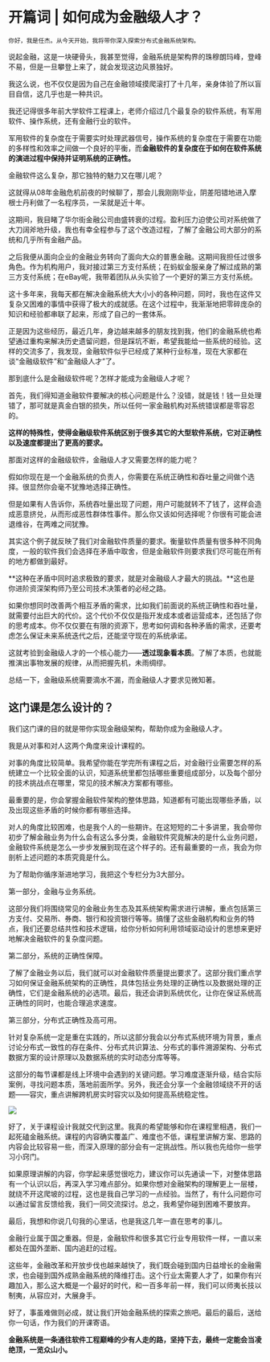 # 开篇词 | 如何成为金融级人才？

    你好，我是任杰。从今天开始，我将带你深入探索分布式金融系统架构。

说起金融，这是一块硬骨头，我甚至觉得，金融系统是架构界的珠穆朗玛峰，登峰不易，但是一旦攀登上来了，就会发现这边风景独好。

我这么说，也不仅仅是因为自己在金融领域摸爬滚打了十几年，亲身体验了所以盲目自信，这几乎也是一种共识。

我还记得很多年前大学软件工程课上，老师介绍过几个最复杂的软件系统，有军用软件、操作系统，还有金融行业的软件。

军用软件的复杂度在于需要实时处理武器信号，操作系统的复杂度在于需要在功能的多样性和效率之间做一个良好的平衡，而**金融软件的复杂度在于如何在软件系统的演进过程中保持并证明系统的正确性。**

金融软件这么复杂，那它独特的魅力又在哪儿呢？

这就得从08年金融危机前夜的时候聊了，那会儿我刚刚毕业，阴差阳错地进入摩根士丹利做了一名程序员，一呆就是近十年。

这期间，我目睹了华尔街金融公司由盛转衰的过程。盈利压力迫使公司对系统做了大刀阔斧地升级，我也有幸全程参与了这个改造过程，了解了金融公司大部分的系统和几乎所有金融产品。

之后我便从面向企业的金融业务转向了面向大众的普惠金融。这期间我担任过很多角色。作为机构用户，我对接过第三方支付系统；在蚂蚁金服亲身了解过成熟的第三方支付系统；在eBay呢，我带着团队从头实验了一个更好的第三方支付系统。

这十多年来，我每天都在解决金融系统大大小小的各种问题，同时，我也在这件又复杂又困难的事情中获得了极大的成就感。在这个过程中，我渐渐地把零碎庞杂的知识和经验都串联了起来，形成了自己的一套体系。

正是因为这些经历，最近几年，身边越来越多的朋友找到我，他们的金融系统也希望通过重构来解决历史遗留问题，但是踩坑不断，希望我能给一些系统的经验。这样的交流多了，我发现，金融软件似乎已经成了某种行业标准，现在大家都在谈“金融级软件”和“金融级人才”了。

那到底什么是金融级软件呢？怎样才能成为金融级人才呢？

首先，我们得知道金融软件要解决的核心问题是什么？没错，就是钱！钱一旦处理错了，那可就是真金白银的损失，所以任何一家金融机构对系统错误都是零容忍的。

**这样的特殊性，使得金融级软件系统区别于很多其它的大型软件系统，它对正确性以及速度都提出了更高的要求。**

那面对这样的金融级软件，金融级人才又需要怎样的能力呢？

假如你现在是一个金融系统的负责人，你需要在系统正确性和吞吐量之间做个选择。很显然你会毫不犹豫地选择正确性。

但是如果有人告诉你，系统吞吐量出现了问题，用户可能就转不了钱了，这样会造成恶意挤兑，从而形成恶性群体性事件。那么你又该如何选择呢？你很有可能会进退维谷，在两难之间犹豫。

其实这个例子就反映了我们对金融软件质量的要求。衡量软件质量有很多种不同角度，一般的软件我们会选择在矛盾中取舍，但是金融软件则要求我们尽可能在所有的地方都做到最好。

**这种在矛盾中同时追求极致的要求，就是对金融级人才最大的挑战。**这也是你进阶资深架构师乃至公司技术决策者的必经之路。

如果你想同时改善两个相互矛盾的需求，比如我们前面说的系统正确性和吞吐量，就需要付出巨大的代价。这个代价不仅仅是指开发成本或者运营成本，还包括了你的思考成本。你不仅仅要在有限的资源下，思考如何调和各种矛盾的需求，还要考虑怎么保证未来系统迭代之后，还能坚守现在的系统承诺。

这就考验到金融级人才的一个核心能力——**透过现象看本质**。了解了本质，也就能推演出事物发展的规律，从而把握先机，未雨绸缪。

总结一下，金融级系统需要滴水不漏，而金融级人才要求见微知著。

## 这门课是怎么设计的？

我们这门课的目的就是带你实现金融级架构，帮助你成为金融级人才。

我是从对事和对人这两个角度来设计课程的。

对事的角度比较简单。我希望你能在学完所有课程之后，对金融行业需要怎样的系统建立一个比较全面的认识，知道系统里都包括哪些重要组成部分，以及每个部分的技术挑战点在哪里，常见的技术解决方案都有哪些。

最重要的是，你会掌握金融软件架构的整体思路，知道都有可能出现哪些矛盾，以及出现这些矛盾的时候你都有哪些选择。

对人的角度比较困难，也是我个人的一些期许。在这短短的二十多讲里，我会带你初步了解金融业务为什么会有这么多分类，金融软件究竟解决的是什么业务问题，金融软件系统是怎么一步步发展到现在这个样子的。还有最重要的一点，我会为你剖析上述问题的本质究竟是什么。

为了帮助你循序渐进地学习，我把这个专栏分为3大部分。

第一部分，金融与业务系统。

这部分我们将围绕常见的金融业务生态及其系统架构需求进行讲解，重点包括第三方支付、交易所、券商、银行和投资银行等等。搞懂了这些金融机构和业务的特点，我们还要总结共性和技术逻辑，给你分析如何利用领域驱动设计的思想来更好地解决金融软件的复杂度问题。

第二部分，系统的正确性保障。

了解了金融业务以后，我们就可以对金融软件质量提出要求了。这部分我们重点学习如何保证金融系统架构的正确性，具体包括业务处理的正确性以及数据处理的正确性，它们是金融系统的必选项。最后，我还会讲到系统优化，让你在保证系统高正确性的同时，也能合理追求速度。

第三部分，分布式正确性及高可用。

针对复杂系统一定是重在实践的，所以这部分我会以分布式系统环境为背景，重点讨论分布式一致性的存在条件、分布式共识算法、分布式的事件溯源架构、分布式数据方案的设计原理以及数据系统的实时动态分库等等。

这部分的每节课都是线上环境中会遇到的关键问题。学习难度逐渐升级，结合实际案例，寻找问题本质，落地前面所学。另外，我还会分享一个金融领域绕不开的话题——容灾，重点讲解跨机房实时容灾以及如何提高系统稳定性。

![](https://static001.geekbang.org/resource/image/b0/2b/b0808c325412237c9af6219b4e2ec72b.jpg)

好了，关于课程设计我就交代到这里。我真的希望能够和你在课程里相遇，我们一起死磕金融系统。课程的内容确实覆盖广、难度也不低，课程里讲解方案、思路的内容会比较容易一些，而深入原理的部分会有一定挑战性。所以我也先给你一些学习小窍门。

如果原理讲解的内容，你学起来感觉很吃力，建议你可以先通读一下，对整体思路有一个认识以后，再深入学习难点部分。如果你想对金融架构的理解更上一层楼，就绕不开这爬坡的过程，这也是我自己学习的一点经验。当然了，有什么问题你可以通过留言反馈给我，我们一同交流探讨。总之，我希望你碰到困难不要放弃。

最后，我想和你说几句我的心里话，也是我这几年一直在思考的事儿。

金融行业属于国之重器。但是，金融软件和很多其它行业专用软件一样，一直以来都处在国外垄断、国内追赶的过程。

这些年，金融改革和开放步伐也越来越快了，我们既会碰到国内日益增长的金融需求，也会碰到国外成熟金融系统的降维打击。这个行业太需要人才了，如果你有兴趣加入，那么这大概是一个最好的时代，和一百多年前一样，我们可以师夷长技以制夷，从容应对，大展身手。

好了，事虽难做则必成，就让我们开始金融系统的探索之旅吧。最后的最后，送给你一句话，作为我们的开课寄语。

**金融系统是一条通往软件工程巅峰的少有人走的路，坚持下去，最终一定能会当凌绝顶，一览众山小。**
    